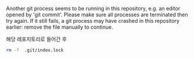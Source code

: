 Another git process seems to be running in this repository, e.g.
an editor opened by 'git commit'. Please make sure all processes
are terminated then try again. If it still fails, a git process
may have crashed in this repository earlier:
remove the file manually to continue.

해당 레포지토리로 들어간 후

```bash
rm -f  .git/index.lock

```
